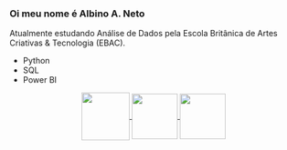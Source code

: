 ### Oi meu nome é Albino A. Neto
Atualmente estudando Análise de Dados pela Escola Britânica de Artes Criativas & Tecnologia (EBAC).
- Python
- SQL
- Power BI

<div align="center"> 
<a href="https://instagram.com/bino_armelin" target="_blank">
<img align="center" height="84" width="84" src="https://github.com/binoneto-dev/assets/44561610/88a3dd4d-f85e-4141-af09-a2667d81df5b">
</a>

<a href="mailto:cmp.1a.binoneto31@gmail.com">
<img align="center"  height="80" width="80" src="https://github.com/binoneto-dev/assets/44561610/2856fdde-3200-4398-8290-a0e45d3a35a0">
</a>

<a  href="https://www.linkedin.com/in/albinoarmelinneto/" target=_blank>
<img align="center"  height="80" width="80" src="www.linkedin.com/in/albino-armelin-neto-36b209122">
</a>

